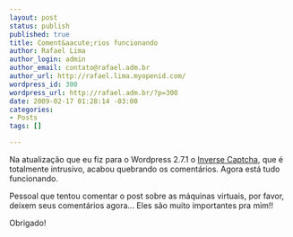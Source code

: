 ```yaml
--- 
layout: post
status: publish
published: true
title: Coment&aacute;rios funcionando
author: Rafael Lima
author_login: admin
author_email: contato@rafael.adm.br
author_url: http://rafael.lima.myopenid.com/
wordpress_id: 300
wordpress_url: http://rafael.adm.br/?p=300
date: 2009-02-17 01:28:14 -03:00
categories: 
- Posts
tags: []

---
```

Na atualiza&ccedil;&atilde;o que eu fiz para o Wordpress 2.7.1 o <a href="http://rafael.adm.br/p/como-implementar-o-sistema-anti-spam-inverse-captcha-no-wordpress/">Inverse Captcha</a>, que &eacute; totalmente intrusivo, acabou quebrando os coment&aacute;rios. Agora est&aacute; tudo funcionando.

Pessoal que tentou comentar o post sobre as m&aacute;quinas virtuais, por favor, deixem seus coment&aacute;rios agora... Eles s&atilde;o muito importantes pra mim!!

Obrigado!
